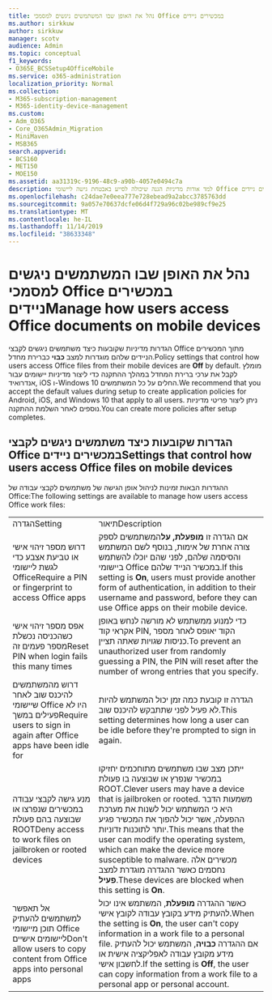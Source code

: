 ```yaml
---
title: נהל את האופן שבו המשתמשים ניגשים למסמכי Office במכשירים ניידים
ms.author: sirkkuw
author: sirkkuw
manager: scotv
audience: Admin
ms.topic: conceptual
f1_keywords:
- O365E_BCSSetup4OfficeMobile
ms.service: o365-administration
localization_priority: Normal
ms.collection:
- M365-subscription-management
- M365-identity-device-management
ms.custom:
- Adm_O365
- Core_O365Admin_Migration
- MiniMaven
- MSB365
search.appverid:
- BCS160
- MET150
- MOE150
ms.assetid: aa31319c-9196-48c9-a90b-4057e0494c7a
description: למד אודות מדיניות הגנה שיכולה לסייע באבטחת גישה ליישומי Office ממכשירים ניידים.
ms.openlocfilehash: c24dae7e0eea777e728ebead9a2abcc3785763dd
ms.sourcegitcommit: 9a057e70637dcfe06d4f729a96c02be989cf9e25
ms.translationtype: MT
ms.contentlocale: he-IL
ms.lasthandoff: 11/14/2019
ms.locfileid: "38633348"
---
```

# <a name="manage-how-users-access-office-documents-on-mobile-devices"></a><span data-ttu-id="e9ef5-103">נהל את האופן שבו המשתמשים ניגשים למסמכי Office במכשירים ניידים</span><span class="sxs-lookup"><span data-stu-id="e9ef5-103">Manage how users access Office documents on mobile devices</span></span>

 <span data-ttu-id="e9ef5-104">הגדרות מדיניות שקובעות כיצד משתמשים ניגשים לקבצי Office מתוך המכשירים הניידים שלהם מוגדרות למצב **כבוי** כברירת מחדל.</span><span class="sxs-lookup"><span data-stu-id="e9ef5-104">Policy settings that control how users access Office files from their mobile devices are **Off** by default.</span></span> <span data-ttu-id="e9ef5-105">מומלץ לקבל את ערכי ברירת המחדל במהלך ההתקנה כדי ליצור מדיניות יישומים עבור אנדרואיד, iOS ו-Windows 10 החלים על כל המשתמשים.</span><span class="sxs-lookup"><span data-stu-id="e9ef5-105">We recommend that you accept the default values during setup to create application policies for Android, iOS, and Windows 10 that apply to all users.</span></span> <span data-ttu-id="e9ef5-106">ניתן ליצור פריטי מדיניות נוספים לאחר השלמת ההתקנה.</span><span class="sxs-lookup"><span data-stu-id="e9ef5-106">You can create more policies after setup completes.</span></span> 
  
## <a name="settings-that-control-how-users-access-office-files-on-mobile-devices"></a><span data-ttu-id="e9ef5-107">הגדרות שקובעות כיצד משתמשים ניגשים לקבצי Office במכשירים ניידים</span><span class="sxs-lookup"><span data-stu-id="e9ef5-107">Settings that control how users access Office files on mobile devices</span></span>

<span data-ttu-id="e9ef5-108">ההגדרות הבאות זמינות לניהול אופן הגישה של משתמשים לקבצי עבודה של Office:</span><span class="sxs-lookup"><span data-stu-id="e9ef5-108">The following settings are available to manage how users access Office work files:</span></span>
  
|||
|:-----|:-----|
|<span data-ttu-id="e9ef5-109">הגדרה</span><span class="sxs-lookup"><span data-stu-id="e9ef5-109">Setting</span></span>  <br/> |<span data-ttu-id="e9ef5-110">תיאור</span><span class="sxs-lookup"><span data-stu-id="e9ef5-110">Description</span></span>  <br/> |
|<span data-ttu-id="e9ef5-111">דרוש מספר זיהוי אישי או טביעת אצבע כדי לגשת ליישומי Office</span><span class="sxs-lookup"><span data-stu-id="e9ef5-111">Require a PIN or fingerprint to access Office apps</span></span>  <br/> |<span data-ttu-id="e9ef5-112">אם הגדרה זו **מופעלת, על**המשתמשים לספק צורה אחרת של אימות, בנוסף לשם המשתמש והסיסמה שלהם, לפני שהם יוכלו להשתמש ביישומי Office במכשיר הנייד שלהם.</span><span class="sxs-lookup"><span data-stu-id="e9ef5-112">If this setting is **On**, users must provide another form of authentication, in addition to their username and password, before they can use Office apps on their mobile device.</span></span>  <br/> |
|<span data-ttu-id="e9ef5-113">אפס מספר זיהוי אישי כשהכניסה נכשלת מספר פעמים זה</span><span class="sxs-lookup"><span data-stu-id="e9ef5-113">Reset PIN when login fails this many times</span></span>  <br/> |<span data-ttu-id="e9ef5-114">כדי למנוע ממשתמש לא מורשה לנחש באופן אקראי קוד PIN, הקוד יאופס לאחר מספר כניסות שגויות שאתה תציין.</span><span class="sxs-lookup"><span data-stu-id="e9ef5-114">To prevent an unauthorized user from randomly guessing a PIN, the PIN will reset after the number of wrong entries that you specify.</span></span>  <br/> |
|<span data-ttu-id="e9ef5-115">דרוש מהמשתמשים להיכנס שוב לאחר שיישומי Office היו לא פעילים במשך</span><span class="sxs-lookup"><span data-stu-id="e9ef5-115">Require users to sign in again after Office apps have been idle for</span></span>  <br/> |<span data-ttu-id="e9ef5-116">הגדרה זו קובעת כמה זמן יכול המשתמש להיות לא פעיל לפני שתתבקש להיכנס שוב.</span><span class="sxs-lookup"><span data-stu-id="e9ef5-116">This setting determines how long a user can be idle before they're prompted to sign in again.</span></span>  <br/> |
|<span data-ttu-id="e9ef5-117">מנע גישה לקבצי עבודה במכשירים שנפרצו או שבוצעה בהם פעולת ROOT</span><span class="sxs-lookup"><span data-stu-id="e9ef5-117">Deny access to work files on jailbroken or rooted devices</span></span>  <br/> |<span data-ttu-id="e9ef5-118">ייתכן מצב שבו משתמשים מתוחכמים יחזיקו במכשיר שנפרץ או שבוצעה בו פעולת ROOT.</span><span class="sxs-lookup"><span data-stu-id="e9ef5-118">Clever users may have a device that is jailbroken or rooted.</span></span> <span data-ttu-id="e9ef5-119">משמעות הדבר היא כי המשתמש יכול לשנות את מערכת ההפעלה, אשר יכול להפוך את המכשיר פגיע יותר לתוכנות זדוניות.</span><span class="sxs-lookup"><span data-stu-id="e9ef5-119">This means that the user can modify the operating system, which can make the device more susceptible to malware.</span></span> <span data-ttu-id="e9ef5-120">מכשירים אלה נחסמים כאשר ההגדרה מוגדרת למצב **פעיל**.</span><span class="sxs-lookup"><span data-stu-id="e9ef5-120">These devices are blocked when this setting is **On**.</span></span>  <br/> |
|<span data-ttu-id="e9ef5-121">אל תאפשר למשתמשים להעתיק תוכן מיישומי Office ליישומים אישיים</span><span class="sxs-lookup"><span data-stu-id="e9ef5-121">Don't allow users to copy content from Office apps into personal apps</span></span>  <br/> |<span data-ttu-id="e9ef5-122">כאשר ההגדרה **מופעלת**, המשתמש אינו יכול להעתיק מידע בקובץ עבודה לקובץ אישי.</span><span class="sxs-lookup"><span data-stu-id="e9ef5-122">When the setting is **On**, the user can't copy information in a work file to a personal file.</span></span> <span data-ttu-id="e9ef5-123">אם ההגדרה **כבויה**, המשתמש יכול להעתיק מידע מקובץ עבודה לאפליקציה אישית או לחשבון אישי.</span><span class="sxs-lookup"><span data-stu-id="e9ef5-123">If the setting is **Off**, the user can copy information from a work file to a personal app or personal account.</span></span>  <br/> |
   

